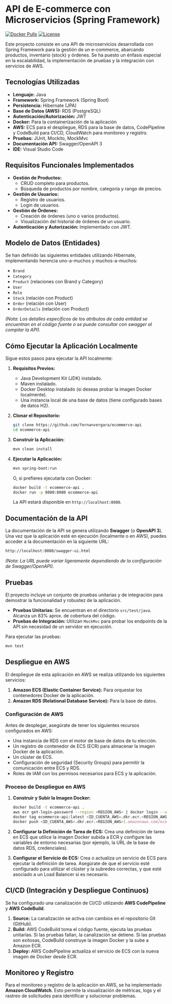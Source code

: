 # API de E-commerce con Microservicios (Spring Framework)
[![Docker Pulls](https://img.shields.io/docker/pulls/sophia1981/ecommerceapi)](https://hub.docker.com/repository/docker/sophia1981/ecommerceapi/general)
[![License](https://img.shields.io/badge/License-MIT-yellow.svg)](https://opensource.org/licenses/MIT)

Este proyecto consiste en una API de microservicios desarrollada con Spring Framework para la gestión de un e-commerce, abarcando productos, inventario (stock) y órdenes. Se ha puesto un énfasis especial en la escalabilidad, la implementación de pruebas y la integración con servicios de AWS.

## Tecnologías Utilizadas

* **Lenguaje:** Java
* **Framework:** Spring Framework (Spring Boot)
* **Persistencia:** Hibernate (JPA)
* **Base de Datos (AWS):** RDS (PostgreSQL)
* **Autenticación/Autorización:** JWT
* **Docker:** Para la containerización de la aplicación
* **AWS:** ECS para el despliegue, RDS para la base de datos, CodePipeline y CodeBuild para CI/CD, CloudWatch para monitoreo y registro.
* **Pruebas:** JUnit, Mockito, MockMvc
* **Documentación API:** Swagger/OpenAPI 3
* **IDE:** Visual Studio Code

## Requisitos Funcionales Implementados

* **Gestión de Productos:**
    * CRUD completo para productos.
    * Búsqueda de productos por nombre, categoría y rango de precios.
* **Gestión de Usuarios:**
    * Registro de usuarios.
    * Login de usuarios.
* **Gestión de Órdenes:**
    * Creación de órdenes (uno o varios productos).
    * Visualización del historial de órdenes de un usuario.
* **Autenticación y Autorización:** Implementado con JWT.

## Modelo de Datos (Entidades)

Se han definido las siguientes entidades utilizando Hibernate, implementando herencia uno-a-muchos y muchos-a-muchos:

* `Brand`
* `Category`
* `Product` (relaciones con Brand y Category)
* `User`
* `Role`
* `Stock` (relación con Product)
* `Order` (relación con User)
* `OrderDetails` (relación con Product)

*(Nota: Los detalles específicos de los atributos de cada entidad se encuentran en el código fuente o se puede consultar con swagger al compilar la API).*

## Cómo Ejecutar la Aplicación Localmente

Sigue estos pasos para ejecutar la API localmente:

1.  **Requisitos Previos:**
    * Java Development Kit (JDK) instalado.
    * Maven instalado.
    * Docker Desktop instalado (si deseas probar la imagen Docker localmente).
    * Una instancia local de una base de datos (tiene configurado bases de datos H2).

2.  **Clonar el Repositorio:**
    ```bash
    git clone https://github.com/fernanvergara/ecommerce-api
    cd ecommerce-api
    ```

3.  **Construir la Aplicación:**
    ```bash
    mvn clean install
    ```

4.  **Ejecutar la Aplicación:**
    ```bash
    mvn spring-boot:run
    ```

    O, si prefieres ejecutarla con Docker:

    ```bash
    docker build -t ecommerce-api .
    docker run -p 8080:8080 ecommerce-api
    ```

    La API estará disponible en `http://localhost:8080`.

## Documentación de la API

La documentación de la API se genera utilizando **Swagger** (o **OpenAPI 3**). Una vez que la aplicación esté en ejecución (localmente o en AWS), puedes acceder a la documentación en la siguiente URL:

```bash
http://localhost:8080/swagger-ui.html
```


*(Nota: La URL puede variar ligeramente dependiendo de la configuración de Swagger/OpenAPI).*

## Pruebas

El proyecto incluye un conjunto de pruebas unitarias y de integración para demostrar la funcionalidad y robustez de la aplicación.

* **Pruebas Unitarias:** Se encuentran en el directorio `src/test/java`. Alcanza un 83% aprox. de cobertura del código.
* **Pruebas de Integración:** Utilizan `MockMvc` para probar los endpoints de la API sin necesidad de un servidor en ejecución.

Para ejecutar las pruebas:

```bash
mvn test
```

## Despliegue en AWS

El despliegue de esta aplicación en AWS se realiza utilizando los siguientes servicios:

1.  **Amazon ECS (Elastic Container Service):** Para orquestar los contenedores Docker de la aplicación.
2.  **Amazon RDS (Relational Database Service):** Para la base de datos.

### Configuración de AWS

Antes de desplegar, asegúrate de tener los siguientes recursos configurados en AWS:

* Una instancia de RDS con el motor de base de datos de tu elección.
* Un registro de contenedor de ECS (ECR) para almacenar la imagen Docker de la aplicación.
* Un clúster de ECS.
* Configuración de seguridad (Security Groups) para permitir la comunicación entre ECS y RDS.
* Roles de IAM con los permisos necesarios para ECS y la aplicación.

### Proceso de Despliegue en AWS

1.  **Construir y Subir la Imagen Docker:**
    ```bash
    docker build -t ecommerce-api .
    aws ecr get-login-password --region <REGION_AWS> | docker login --username AWS --password-stdin <ID_CUENTA_AWS>.dkr.ecr.<REGION_AWS>.amazonaws.com
    docker tag ecommerce-api:latest <ID_CUENTA_AWS>.dkr.ecr.<REGION_AWS>[.amazonaws.com/ecommerce-api:latest](https://.amazonaws.com/ecommerce-api:latest)
    docker push <ID_CUENTA_AWS>.dkr.ecr.<REGION_AWS>[.amazonaws.com/ecommerce-api:latest](https://.amazonaws.com/ecommerce-api:latest)
    ```

2.  **Configurar la Definición de Tarea de ECS:**
    Crea una definición de tarea en ECS que utilice la imagen Docker subida a ECR y configure las variables de entorno necesarias (por ejemplo, la URL de la base de datos RDS, credenciales).

3.  **Configurar el Servicio de ECS:**
    Crea o actualiza un servicio de ECS para ejecutar la definición de tarea. Asegúrate de que el servicio esté configurado para utilizar el clúster y la subredes correctas, y que esté asociado a un Load Balancer si es necesario.

## CI/CD (Integración y Despliegue Continuos)

Se ha configurado una canalización de CI/CD utilizando **AWS CodePipeline** y **AWS CodeBuild**.

1.  **Source:** La canalización se activa con cambios en el repositorio Git (GitHub).
2.  **Build:** AWS CodeBuild toma el código fuente, ejecuta las pruebas unitarias. Si las pruebas fallan, la canalización se detiene. Si las pruebas son exitosas, CodeBuild construye la imagen Docker y la sube a Amazon ECR.
3.  **Deploy:** AWS CodePipeline actualiza el servicio de ECS con la nueva imagen de Docker desde ECR.

## Monitoreo y Registro

Para el monitoreo y registro de la aplicación en AWS, se ha implementado **Amazon CloudWatch**. Esto permite la visualización de métricas, logs y el rastreo de solicitudes para identificar y solucionar problemas.

